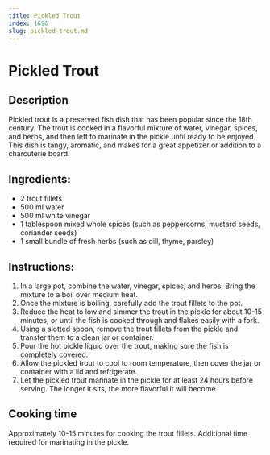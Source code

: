 ```yaml
---
title: Pickled Trout
index: 1696
slug: pickled-trout.md
---
```


# Pickled Trout

## Description
Pickled trout is a preserved fish dish that has been popular since the 18th century. The trout is cooked in a flavorful mixture of water, vinegar, spices, and herbs, and then left to marinate in the pickle until ready to be enjoyed. This dish is tangy, aromatic, and makes for a great appetizer or addition to a charcuterie board.

## Ingredients:
- 2 trout fillets
- 500 ml water
- 500 ml white vinegar
- 1 tablespoon mixed whole spices (such as peppercorns, mustard seeds, coriander seeds)
- 1 small bundle of fresh herbs (such as dill, thyme, parsley)

## Instructions:
1. In a large pot, combine the water, vinegar, spices, and herbs. Bring the mixture to a boil over medium heat.
2. Once the mixture is boiling, carefully add the trout fillets to the pot.
3. Reduce the heat to low and simmer the trout in the pickle for about 10-15 minutes, or until the fish is cooked through and flakes easily with a fork.
4. Using a slotted spoon, remove the trout fillets from the pickle and transfer them to a clean jar or container.
5. Pour the hot pickle liquid over the trout, making sure the fish is completely covered.
6. Allow the pickled trout to cool to room temperature, then cover the jar or container with a lid and refrigerate.
7. Let the pickled trout marinate in the pickle for at least 24 hours before serving. The longer it sits, the more flavorful it will become.

## Cooking time
Approximately 10-15 minutes for cooking the trout fillets. Additional time required for marinating in the pickle.